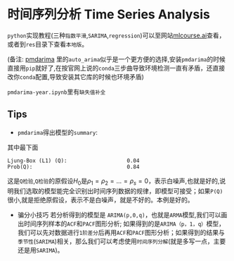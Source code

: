 # 时间序列分析 Time Series Analysis

`python`实现教程(三种`指数平滑`,`SARIMA`,`regression`)可以至网站[mlcourse.ai](https://mlcourse.ai/book/topic09/topic9_part1_time_series_python.html#feature-extraction)查看，或者到`res`目录下查看`本地版`。

(备注: [pmdarima](http://alkaline-ml.com/pmdarima/quickstart.html) 里的`auto_arima`似乎是一个更方便的选择,安装`pmdarima`的时候直接用`pip`就好了,在按官网上说的`conda`三步曲导致环境检测一直有矛盾，还直接改你`conda`配置,导致安装其它库的时候也环境矛盾)

`pmdarima-year.ipynb`里有`缺失值补全`

## Tips

- `pmdarima`得出模型的`summary`:

其中最下面
```shell
Ljung-Box (L1) (Q):                   0.04
Prob(Q):                              0.84
```
这是`Q检验`,`Q检验`的原假设$H_{0}$是$\rho_{1} = \rho_{2} = ... = \rho_{s} = 0$，表示白噪声,也就是好的,说明我们选取的模型能完全识别出时间序列数据的规律，即模型可接受；如果`P(Q)`很小,就是拒绝原假设，表示不是白噪声，就是不好的。本例是好的。

- 骗分小技巧
若分析得到的模型是 `ARIMA(p,0,q)`，也就是`ARMA`模型,我们可以画出时间序列样本的`ACF`和`PACF`图形分析; 如果得到的是`ARIMA（p，1，q）`模型，我们可以先对数据进行`1阶差分`后再用`ACF`和`PACF`图形分析；如果得到的结果与`季节性`(`SARIMA`)相关，那么我们可以考虑使用`时间序列分解`(就是多写一点，主要还是用`SARIMA`)。


